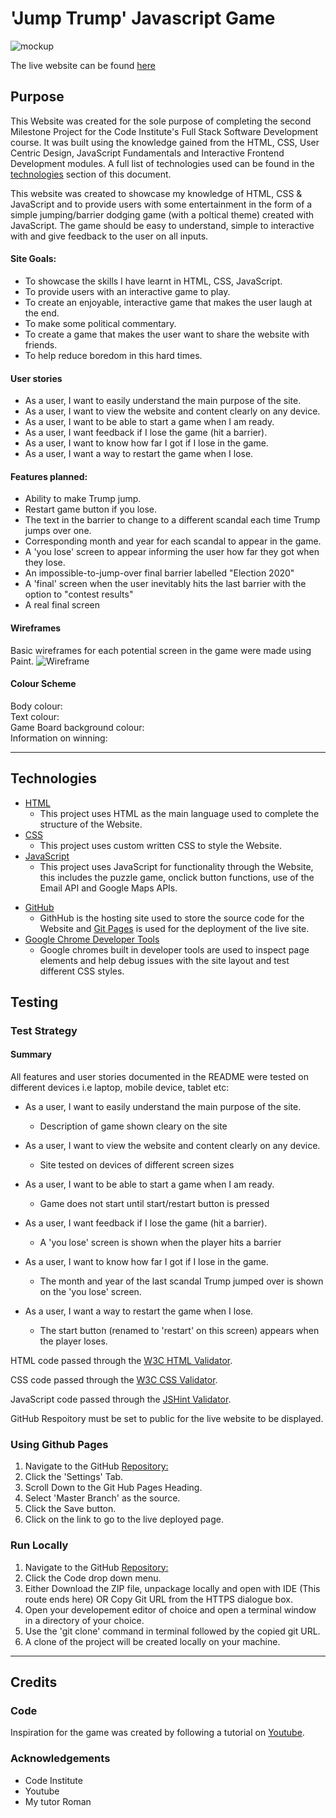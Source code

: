 # 'Jump Trump' Javascript Game
![mockup](images/mock-up.png)

The live website can be found [here]()

## Purpose

This Website was created for the sole purpose of completing the second Milestone Project for the Code Institute's Full Stack Software Development course. It was built using the knowledge gained from the HTML, CSS, User Centric Design, JavaScript Fundamentals and Interactive Frontend Development modules. A full list of technologies used can be found in the [technologies](#Technologies-Used) section of this document.

This website was created to showcase my knowledge of HTML, CSS & JavaScript and to provide users with some entertainment in the form of a simple jumping/barrier dodging game (with a poltical theme) created with JavaScript. The game should be easy to understand, simple to interactive with and give feedback to the user on all inputs.

#### Site Goals:
* To showcase the skills I have learnt in HTML, CSS, JavaScript.
* To provide users with an interactive game to play.
* To create an enjoyable, interactive game that makes the user laugh at the end.
* To make some political commentary.
* To create a game that makes the user want to share the website with friends.
* To help reduce boredom in this hard times.

#### User stories
* As a user, I want to easily understand the main purpose of the site.
* As a user, I want to view the website and content clearly on any device.
* As a user, I want to be able to start a game when I am ready.
* As a user, I want feedback if I lose the game (hit a barrier).
* As a user, I want to know how far I got if I lose in the game.
* As a user, I want a way to restart the game when I lose.


#### Features planned:
* Ability to make Trump jump.
* Restart game button if you lose.
* The text in the barrier to change to a different scandal each time Trump jumps over one.
* Corresponding month and year for each scandal to appear in the game.
* A 'you lose' screen to appear informing the user how far they got when they lose.
* An impossible-to-jump-over final barrier labelled "Election 2020"
* A 'final' screen when the user inevitably hits the last barrier with the option to "contest results"
* A real final screen


#### Wireframes
Basic wireframes for each potential screen in the game were made using Paint.
![Wireframe](images/wireframe.jpg)


#### Colour Scheme
Body colour:  
Text colour:  
Game Board background colour:  
Information on winning: 

****
## Technologies
* [HTML](https://en.wikipedia.org/wiki/HTML)
	* This project uses HTML as the main language used to complete the structure of the Website.
* [CSS](https://en.wikipedia.org/wiki/CSS)
	* This project uses custom written CSS to style the Website.
* [JavaScript](https://en.wikipedia.org/wiki/JavaScript)
	* This project uses JavaScript for functionality through the Website, this includes the puzzle game, onclick button functions, use of the Email API and Google Maps APIs.
<!-- * [jQuery](https://jquery.com/)
    * jQuery was used throughout the hangman.js file to minipulate css and html properties.
* [Bootstrap](https://getbootstrap.com/)
	* The Bootstrap framework is used throughout this website for layouts and styling. 
* [Google Fonts](https://fonts.google.com/)
	* Google fonts are used throughout the project to import the *Playfair Display SC* and *Rokkitt* fonts.
* [Visual Studio Code](https://code.visualstudio.com/)
	* VS Code is the Integrated Development Environment used to develop the Website. -->
* [GitHub](https://github.com/)
	* GithHub is the hosting site used to store the source code for the Website and [Git Pages](https://pages.github.com/) is used for the deployment of the live site.
* [Google Chrome Developer Tools](https://developers.google.com/web/tools/chrome-devtools)
	* Google chromes built in developer tools are used to inspect page elements and help debug issues with the site layout and test different CSS styles.


## Testing

### Test Strategy
#### **Summary**

All features and user stories documented in the README were tested on different devices i.e laptop, mobile device, tablet etc:

* As a user, I want to easily understand the main purpose of the site.
    * Description of game shown cleary on the site

* As a user, I want to view the website and content clearly on any device.
    * Site tested on devices of different screen sizes

* As a user, I want to be able to start a game when I am ready.
    * Game does not start until start/restart button is pressed

* As a user, I want feedback if I lose the game (hit a barrier).
    * A 'you lose' screen is shown when the player hits a barrier

* As a user, I want to know how far I got if I lose in the game.
    * The month and year of the last scandal Trump jumped over is shown on the 'you lose' screen.

* As a user, I want a way to restart the game when I lose.
    * The start button (renamed to 'restart' on this screen) appears when the player loses.

HTML code passed through the [W3C HTML Validator](https://validator.w3.org/).

CSS code passed through the [W3C CSS Validator](https://jigsaw.w3.org/css-validator/).

JavaScript code passed through the [JSHint Validator](https://jshint.com/).


GitHub Respoitory must be set to public for the live website to be displayed.


### Using Github Pages
1. Navigate to the GitHub [Repository:](https://github.com/Souptar/trump-jump)
1. Click the 'Settings' Tab.
1. Scroll Down to the Git Hub Pages Heading.
1. Select 'Master Branch' as the source.
1. Click the Save button.
1. Click on the link to go to the live deployed page.

### Run Locally
1. Navigate to the GitHub [Repository:](https://github.com/Souptar/trump-jump)
1. Click the Code drop down menu.
1. Either Download the ZIP file, unpackage locally and open with IDE (This route ends here) OR Copy Git URL from the HTTPS dialogue box.
1. Open your developement editor of choice and open a terminal window in a directory of your choice.
1. Use the 'git clone' command in terminal followed by the copied git URL.
1. A clone of the project will be created locally on your machine.

****
## Credits

### Code
Inspiration for the  game was created by following a tutorial on [Youtube](https://www.youtube.com/watch?v=bG2BmmYr9NQ&t=1s).

### Acknowledgements
* Code Institute
* Youtube
* My tutor Roman